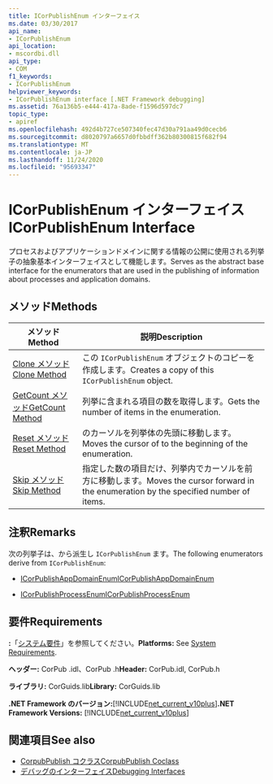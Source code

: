 ```yaml
---
title: ICorPublishEnum インターフェイス
ms.date: 03/30/2017
api_name:
- ICorPublishEnum
api_location:
- mscordbi.dll
api_type:
- COM
f1_keywords:
- ICorPublishEnum
helpviewer_keywords:
- ICorPublishEnum interface [.NET Framework debugging]
ms.assetid: 76a136b5-e444-417a-8ade-f1596d597dc7
topic_type:
- apiref
ms.openlocfilehash: 492d4b727ce507340fec47d30a791aa49d0cecb6
ms.sourcegitcommit: d8020797a6657d0fbbdff362b80300815f682f94
ms.translationtype: MT
ms.contentlocale: ja-JP
ms.lasthandoff: 11/24/2020
ms.locfileid: "95693347"
---
```

# <a name="icorpublishenum-interface"></a><span data-ttu-id="6227d-102">ICorPublishEnum インターフェイス</span><span class="sxs-lookup"><span data-stu-id="6227d-102">ICorPublishEnum Interface</span></span>

<span data-ttu-id="6227d-103">プロセスおよびアプリケーションドメインに関する情報の公開に使用される列挙子の抽象基本インターフェイスとして機能します。</span><span class="sxs-lookup"><span data-stu-id="6227d-103">Serves as the abstract base interface for the enumerators that are used in the publishing of information about processes and application domains.</span></span>  
  
## <a name="methods"></a><span data-ttu-id="6227d-104">メソッド</span><span class="sxs-lookup"><span data-stu-id="6227d-104">Methods</span></span>  
  
|<span data-ttu-id="6227d-105">メソッド</span><span class="sxs-lookup"><span data-stu-id="6227d-105">Method</span></span>|<span data-ttu-id="6227d-106">説明</span><span class="sxs-lookup"><span data-stu-id="6227d-106">Description</span></span>|  
|------------|-----------------|  
|[<span data-ttu-id="6227d-107">Clone メソッド</span><span class="sxs-lookup"><span data-stu-id="6227d-107">Clone Method</span></span>](icorpublishenum-clone-method.md)|<span data-ttu-id="6227d-108">この `ICorPublishEnum` オブジェクトのコピーを作成します。</span><span class="sxs-lookup"><span data-stu-id="6227d-108">Creates a copy of this `ICorPublishEnum` object.</span></span>|  
|[<span data-ttu-id="6227d-109">GetCount メソッド</span><span class="sxs-lookup"><span data-stu-id="6227d-109">GetCount Method</span></span>](icorpublishenum-getcount-method.md)|<span data-ttu-id="6227d-110">列挙に含まれる項目の数を取得します。</span><span class="sxs-lookup"><span data-stu-id="6227d-110">Gets the number of items in the enumeration.</span></span>|  
|[<span data-ttu-id="6227d-111">Reset メソッド</span><span class="sxs-lookup"><span data-stu-id="6227d-111">Reset Method</span></span>](icorpublishenum-reset-method.md)|<span data-ttu-id="6227d-112">のカーソルを列挙体の先頭に移動します。</span><span class="sxs-lookup"><span data-stu-id="6227d-112">Moves the cursor of to the beginning of the enumeration.</span></span>|  
|[<span data-ttu-id="6227d-113">Skip メソッド</span><span class="sxs-lookup"><span data-stu-id="6227d-113">Skip Method</span></span>](icorpublishenum-skip-method.md)|<span data-ttu-id="6227d-114">指定した数の項目だけ、列挙内でカーソルを前方に移動します。</span><span class="sxs-lookup"><span data-stu-id="6227d-114">Moves the cursor forward in the enumeration by the specified number of items.</span></span>|  
  
## <a name="remarks"></a><span data-ttu-id="6227d-115">注釈</span><span class="sxs-lookup"><span data-stu-id="6227d-115">Remarks</span></span>  

 <span data-ttu-id="6227d-116">次の列挙子は、から派生し `ICorPublishEnum` ます。</span><span class="sxs-lookup"><span data-stu-id="6227d-116">The following enumerators derive from `ICorPublishEnum`:</span></span>  
  
- [<span data-ttu-id="6227d-117">ICorPublishAppDomainEnum</span><span class="sxs-lookup"><span data-stu-id="6227d-117">ICorPublishAppDomainEnum</span></span>](icorpublishappdomainenum-interface.md)  
  
- [<span data-ttu-id="6227d-118">ICorPublishProcessEnum</span><span class="sxs-lookup"><span data-stu-id="6227d-118">ICorPublishProcessEnum</span></span>](icorpublishprocessenum-interface.md)  
  
## <a name="requirements"></a><span data-ttu-id="6227d-119">要件</span><span class="sxs-lookup"><span data-stu-id="6227d-119">Requirements</span></span>  

 <span data-ttu-id="6227d-120">**:**「[システム要件](../../get-started/system-requirements.md)」を参照してください。</span><span class="sxs-lookup"><span data-stu-id="6227d-120">**Platforms:** See [System Requirements](../../get-started/system-requirements.md).</span></span>  
  
 <span data-ttu-id="6227d-121">**ヘッダー:** CorPub .idl、CorPub .h</span><span class="sxs-lookup"><span data-stu-id="6227d-121">**Header:** CorPub.idl, CorPub.h</span></span>  
  
 <span data-ttu-id="6227d-122">**ライブラリ:** CorGuids.lib</span><span class="sxs-lookup"><span data-stu-id="6227d-122">**Library:** CorGuids.lib</span></span>  
  
 <span data-ttu-id="6227d-123">**.NET Framework のバージョン:**[!INCLUDE[net_current_v10plus](../../../../includes/net-current-v10plus-md.md)]</span><span class="sxs-lookup"><span data-stu-id="6227d-123">**.NET Framework Versions:** [!INCLUDE[net_current_v10plus](../../../../includes/net-current-v10plus-md.md)]</span></span>  
  
## <a name="see-also"></a><span data-ttu-id="6227d-124">関連項目</span><span class="sxs-lookup"><span data-stu-id="6227d-124">See also</span></span>

- [<span data-ttu-id="6227d-125">CorpubPublish コクラス</span><span class="sxs-lookup"><span data-stu-id="6227d-125">CorpubPublish Coclass</span></span>](corpubpublish-coclass.md)
- [<span data-ttu-id="6227d-126">デバッグのインターフェイス</span><span class="sxs-lookup"><span data-stu-id="6227d-126">Debugging Interfaces</span></span>](debugging-interfaces.md)
